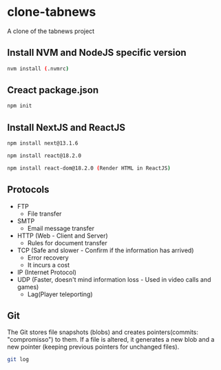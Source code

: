 # clone-tabnews
A clone of the tabnews project

## Install NVM and NodeJS specific version
```sh
nvm install (.nvmrc)
```

## Creact package.json
```sh
npm init
```

## Install NextJS and ReactJS
```sh
npm install next@13.1.6
``` 
```sh
npm install react@18.2.0
``` 
```sh
npm install react-dom@18.2.0 (Render HTML in ReactJS)
``` 

## Protocols
- FTP
    - File transfer
- SMTP
    - Email message transfer
- HTTP (Web - Client and Server)
    - Rules for document transfer
- TCP (Safe and slower - Confirm if the information has arrived)
    - Error recovery
    - It incurs a cost
- IP (Internet Protocol)
- UDP (Faster, doesn't mind information loss - Used in video calls and games)
    - Lag(Player teleporting)

## Git
The Git stores file snapshots (blobs) and creates pointers(commits: "compromisso") to them. If a file is altered, it generates a new blob and a new pointer (keeping previous pointers for unchanged files).

```sh
git log
```